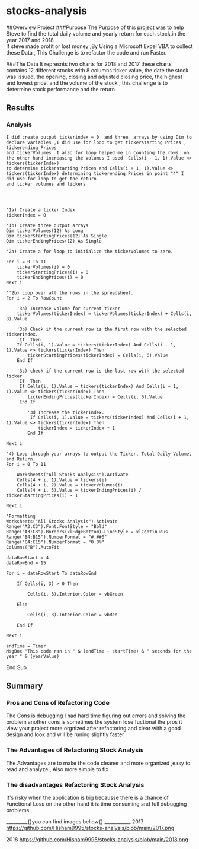 # stocks-analysis


##Overview Project
###Purpose
The Purpose of this project was to help Steve  to find the total daily volume and yearly return for each stock.in the year 2017 and 2018   
If steve made profit or lost money  ,By Using a Microsoft Excel VBA to collect these Data , This Challenge is  to refactor the code  and run Faster.

###The Data
It represnts two charts for  2018 and 2017 these charts contains  12 different stocks with 8 columns  ticker value, the date the stock was issued, the opening,
closing and adjusted closing price, the highest and lowest price, and the volume of the stock , this challenge is to determine stock performance and the return 

## Results
### Analysis


    I did create output tickerindex = 0  and three  arrays by using Dim to declare variables ,I did use for loop to get tickerstarting Prices , tickerending Prices 
    and tickerVolumes  I also for loop helped me in counting the rows  on the other hand increasing the Volumes I used  Cells(i - 1, 1).Value <> tickers(tickerIndex)
    to determine tickerstarting Prices and Cells(i + 1, 1).Value <> tickers(tickerIndex) determining tickerending Prices in point "4" I did use for loop to get the return 
    and ticker volumes and tickers 
    
    
    
    
    '1a) Create a ticker Index
    tickerIndex = 0

    '1b) Create three output arrays
    Dim tickerVolumes(12) As Long
    Dim tickerStartingPrices(12) As Single
    Dim tickerEndingPrices(12) As Single
    
    '2a) Create a for loop to initialize the tickerVolumes to zero.

    For i = 0 To 11
        tickerVolumes(i) = 0
        tickerStartingPrices(i) = 0
        tickerEndingPrices(i) = 0
    Next i
   
    ''2b) Loop over all the rows in the spreadsheet.
    For i = 2 To RowCount
    
        '3a) Increase volume for current ticker
        tickerVolumes(tickerIndex) = tickerVolumes(tickerIndex) + Cells(i, 8).Value
        
        '3b) Check if the current row is the first row with the selected tickerIndex.
        'If  Then
        If Cells(i, 1).Value = tickers(tickerIndex) And Cells(i - 1, 1).Value <> tickers(tickerIndex) Then
            tickerStartingPrices(tickerIndex) = Cells(i, 6).Value
        End If
        
        '3c) check if the current row is the last row with the selected ticker
        'If  Then
         If Cells(i, 1).Value = tickers(tickerIndex) And Cells(i + 1, 1).Value <> tickers(tickerIndex) Then
            tickerEndingPrices(tickerIndex) = Cells(i, 6).Value
         End If

            '3d Increase the tickerIndex.
             If Cells(i, 1).Value = tickers(tickerIndex) And Cells(i + 1, 1).Value <> tickers(tickerIndex) Then
                tickerIndex = tickerIndex + 1
            End If
    
    Next i
    
    '4) Loop through your arrays to output the Ticker, Total Daily Volume, and Return.
    For i = 0 To 11
        
        Worksheets("All Stocks Analysis").Activate
        Cells(4 + i, 1).Value = tickers(i)
        Cells(4 + i, 2).Value = tickerVolumes(i)
        Cells(4 + i, 3).Value = tickerEndingPrices(i) / tickerStartingPrices(i) - 1
        
    Next i
    
    'Formatting
    Worksheets("All Stocks Analysis").Activate
    Range("A3:C3").Font.FontStyle = "Bold"
    Range("A3:C3").Borders(xlEdgeBottom).LineStyle = xlContinuous
    Range("B4:B15").NumberFormat = "#,##0"
    Range("C4:C15").NumberFormat = "0.0%"
    Columns("B").AutoFit

    dataRowStart = 4
    dataRowEnd = 15

    For i = dataRowStart To dataRowEnd
        
        If Cells(i, 3) > 0 Then
            
            Cells(i, 3).Interior.Color = vbGreen
            
        Else
        
            Cells(i, 3).Interior.Color = vbRed
            
        End If
        
    Next i
 
    endTime = Timer
    MsgBox "This code ran in " & (endTime - startTime) & " seconds for the year " & (yearValue)

End Sub

## Summary
### Pros and Cons of Refactoring Code
The Cons is debugging I had hard time figuring out errors and solving the problem another cons is sometimes the system lose fuctional 
the pros it view your project more orgnized after refactoring and clear  with a good design and look  and will be runing slightly faster 

### The Advantages of Refactoring Stock Analysis
The Advantages are to make the  code cleaner and more organized ,easy to read and analyze  , Also more simple  to fix  
### The disadvantages Refactoring Stock Analysis
It's risky when the application is big becausse there is a chance of  Functional Loss on the other hand it is time consuming and  full debugging problems 

_________{}you can find images bellow{} ___________
2017
https://github.com/Hisham9995/stocks-analysis/blob/main/2017.png

2018
https://github.com/Hisham9995/stocks-analysis/blob/main/2018.png
